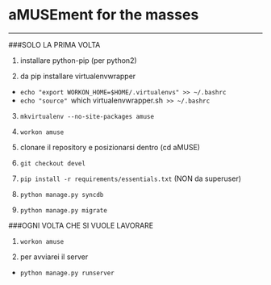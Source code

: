 aMUSEment for the masses
=====
---------------------
###SOLO LA PRIMA VOLTA

1.  installare python-pip (per python2)

2.  da pip installare virtualenvwrapper
*   `echo "export WORKON_HOME=$HOME/.virtualenvs" >> ~/.bashrc`
*   `echo "source" `which virtualenvwrapper.sh` >> ~/.bashrc`

3.  `mkvirtualenv --no-site-packages amuse`

4.  `workon amuse`

5.  clonare il repository e posizionarsi dentro (cd aMUSE)

6.  `git checkout devel`

7.  `pip install -r requirements/essentials.txt` (NON da superuser)

8.  `python manage.py syncdb`

9.  `python manage.py migrate`


###OGNI VOLTA CHE SI VUOLE LAVORARE

1. `workon amuse`

2. per avviarei il server
*   `python manage.py runserver`
